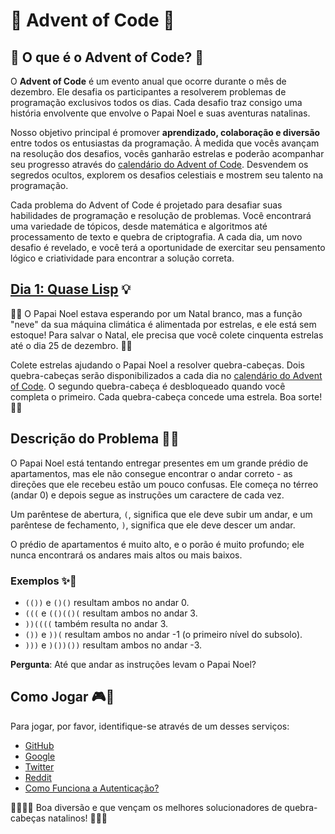 # 🎄 Advent of Code 🌟
## 🎅 O que é o Advent of Code? 🌟

O **Advent of Code** é um evento anual que ocorre durante o mês de dezembro. Ele desafia os participantes a resolverem problemas de programação exclusivos todos os dias. Cada desafio traz consigo uma história envolvente que envolve o Papai Noel e suas aventuras natalinas.

Nosso objetivo principal é promover **aprendizado, colaboração e diversão** entre todos os entusiastas da programação. À medida que vocês avançam na resolução dos desafios, vocês ganharão estrelas e poderão acompanhar seu progresso através do [calendário do Advent of Code](https://adventofcode.com/2015). Desvendem os segredos ocultos, explorem os desafios celestiais e mostrem seu talento na programação.

Cada problema do Advent of Code é projetado para desafiar suas habilidades de programação e resolução de problemas. Você encontrará uma variedade de tópicos, desde matemática e algoritmos até processamento de texto e quebra de criptografia. A cada dia, um novo desafio é revelado, e você terá a oportunidade de exercitar seu pensamento lógico e criatividade para encontrar a solução correta.

## [Dia 1: Quase Lisp](https://adventofcode.com/2015/day/1) 💡

🎅🌟 O Papai Noel estava esperando por um Natal branco, mas a função "neve" da sua máquina climática é alimentada por estrelas, e ele está sem estoque! Para salvar o Natal, ele precisa que você colete cinquenta estrelas até o dia 25 de dezembro. 🎄✨

Colete estrelas ajudando o Papai Noel a resolver quebra-cabeças. Dois quebra-cabeças serão disponibilizados a cada dia no [calendário do Advent of Code](https://adventofcode.com/2015). O segundo quebra-cabeça é desbloqueado quando você completa o primeiro. Cada quebra-cabeça concede uma estrela. Boa sorte! 🌟✨

## Descrição do Problema 🏢🧩

O Papai Noel está tentando entregar presentes em um grande prédio de apartamentos, mas ele não consegue encontrar o andar correto - as direções que ele recebeu estão um pouco confusas. Ele começa no térreo (andar 0) e depois segue as instruções um caractere de cada vez.

Um parêntese de abertura, `(`, significa que ele deve subir um andar, e um parêntese de fechamento, `)`, significa que ele deve descer um andar.

O prédio de apartamentos é muito alto, e o porão é muito profundo; ele nunca encontrará os andares mais altos ou mais baixos.

### Exemplos ✨🔢

- `(())` e `()()` resultam ambos no andar 0.
- `(((` e `(()(()(` resultam ambos no andar 3.
- `))((((` também resulta no andar 3.
- `())` e `))(` resultam ambos no andar -1 (o primeiro nível do subsolo).
- `)))` e `)())())` resultam ambos no andar -3.

**Pergunta**: Até que andar as instruções levam o Papai Noel?

## Como Jogar 🎮🎅

Para jogar, por favor, identifique-se através de um desses serviços:

- [GitHub](https://adventofcode.com/auth/github)
- [Google](https://adventofcode.com/auth/google)
- [Twitter](https://adventofcode.com/auth/twitter)
- [Reddit](https://adventofcode.com/auth/reddit)
- [Como Funciona a Autenticação?](https://adventofcode.com/about#faq_auth)

🌟✨🎁🎉 Boa diversão e que vençam os melhores solucionadores de quebra-cabeças natalinos! 🌟✨🎄
